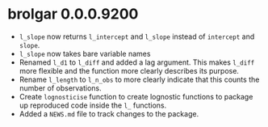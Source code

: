 # brolgar 0.0.0.9200

* `l_slope` now returns `l_intercept` and `l_slope` instead of `intercept` and `slope`.
* `l_slope` now takes bare variable names
* Renamed `l_d1` to `l_diff` and added a lag argument. This makes `l_diff` more flexible and the function more clearly describes its purpose.
* Rename `l_length` to `l_n_obs` to more clearly indicate that this counts the number of observations.
* Create `lognosticise` function to create lognostic functions to package up 
 reproduced code inside the `l_` functions.
* Added a `NEWS.md` file to track changes to the package.
